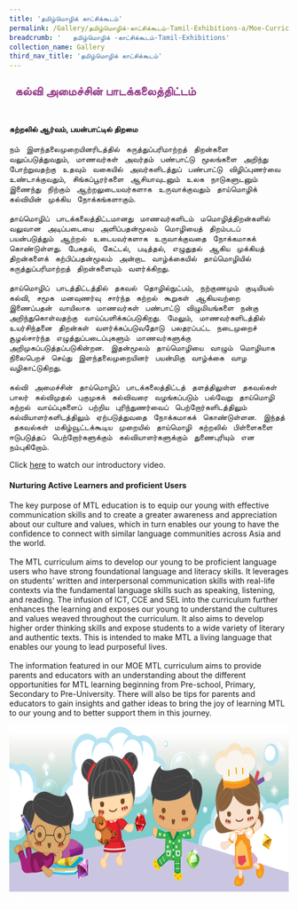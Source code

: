 ```yaml
---
title: 'தமிழ்மொழிக் காட்சிக்கூடம்'
permalink: /Gallery/தமிழ்மொழிக்-காட்சிக்கூடம்-Tamil-Exhibitions-a/Moe-Curriculum/
breadcrumb: '	தமிழ்மொழிக் -காட்சிக்கூடம்-Tamil-Exhibitions'
collection_name: Gallery
third_nav_title: 'தமிழ்மொழிக் காட்சிக்கூடம்'
---
```


<h2 style="padding-top:12px;margin:10px;color:#9b4490;">கல்வி அமைச்சின் பாடக்கலைத்திட்டம்</h2>
<html>
<body>
<style>

 .tab img{
   width: 80%;
 }
 .tab table {
   display: none;
}
.tab table:target {
  display: block;
}
.atab label {
    position: relative;
    display: block;
    background: #d14165;
    color: #fff;
    font-weight: 700;
    padding: 10px;
    cursor: pointer;
 }
 .atab label::after {
  content: "+";
  font-size: 22px;
  position: absolute;
  right: 10px;
  top: 7px;
  transition: all 0.4s;
}
.atab input[type=checkbox]:checked + label::after,
.atab input[type=radio]:checked + label::after {
    content: 'x';
    right: 14px;
    top: 7px;
  //transform:rotate(-225deg);
   /* transform: rotate(90deg); */
}
.tab-content {
  overflow: hidden;
  display: none;
  width:100%; 
}
.atab{
  margin-bottom: 5px;
  width:100%;  
}
 
</style>
  
<div style="margin-top:auto;margin-bottom:auto;text-align:center;">
<div class="tab" style="display:none;">
  <a href="#Sch"><div style="display:inline-block; font-family:Calibri (Body);" class="btnClass">学前教育</div></a>
  <a href="/test/TL-PriSch"><div style="display:inline-block; font-family:Calibri (Body);" class="btnClass">小学</div></a>
  <a href="#Sec"><div style="display:inline-block; font-family:Calibri (Body);" class="btnClass">中学</div></a>
  <a href="#PreU"><div style="display:inline-block; font-family:Calibri (Body);" class="btnClass">大学先修班</div></a>
</div>  <br/>
 <div style="margin-top:auto;margin-bottom:auto;text-align:left;">
<h4><strong>கற்றலில் ஆர்வம், பயன்பாட்டில் திறமை </strong></h4>
 
  <p>
   நம் &nbsp; இளந்தலைமுறையினரிடத்தில் &nbsp; கருத்துப்பரிமாற்றத் &nbsp; திறன்களை &nbsp; வலுப்படுத்துவதும், &nbsp; மாணவர்கள் &nbsp; அவர்தம் &nbsp; பண்பாட்டு &nbsp; மூலங்களை &nbsp; அறிந்து &nbsp; போற்றுவதற்கு &nbsp; உதவும் &nbsp; வகையில் &nbsp; அவர்களிடத்துப் &nbsp; பண்பாட்டு &nbsp; விழிப்புணர்வை &nbsp; உண்டாக்குவதும், &nbsp; சிங்கப்பூரர்களை &nbsp; ஆசியாவுடனும் &nbsp; உலக &nbsp; நாடுகளுடனும் &nbsp; இணைந்து &nbsp; நிற்கும் &nbsp; ஆற்றலுடையவர்களாக &nbsp; உருவாக்குவதும் &nbsp; தாய்மொழிக் &nbsp; கல்வியின் &nbsp; முக்கிய &nbsp; நோக்கங்களாகும். <br/><br/>
   	தாய்மொழிப் &nbsp; பாடக்கலைத்திட்டமானது &nbsp; மாணவர்களிடம் &nbsp; மமொழித்திறன்களில் &nbsp; வலுவான &nbsp; அடிப்படையை &nbsp; அளிப்பதன்மூலம் &nbsp; மொழியைத் &nbsp; திறம்படப் &nbsp; பயன்படுத்தும் &nbsp; ஆற்றல் &nbsp; உடையவர்களாக &nbsp; உருவாக்குவதை &nbsp; நோக்கமாகக் &nbsp; கொண்டுள்ளது. &nbsp; பேசுதல், &nbsp; கேட்டல், &nbsp; படித்தல், &nbsp; எழுதுதல் &nbsp; ஆகிய &nbsp; முக்கியத் &nbsp; திறன்களைக் &nbsp; கற்பிப்பதன்மூலம் &nbsp; அன்றாட &nbsp; வாழ்க்கையில் &nbsp; தாய்மொழியில் &nbsp; கருத்துப்பரிமாற்றத் &nbsp; திறன்களையும் &nbsp; வளர்க்கிறது. <br/><br/>
தாய்மொழிப் &nbsp; பாடத்திட்டத்தில் &nbsp; தகவல் &nbsp; தொழில்நுட்பம், &nbsp; நற்குணமும் &nbsp; குடியியல் &nbsp; கல்வி, &nbsp; சமூக &nbsp; மனவுணர்வு &nbsp; சார்ந்த &nbsp; கற்றல் &nbsp; கூறுகள் &nbsp; ஆகியவற்றை  &nbsp; இணைப்பதன் &nbsp; வாயிலாக &nbsp; மாணவர்கள் &nbsp; பண்பாட்டு &nbsp; விழுமியங்களை &nbsp; நன்கு &nbsp; அறிந்துகொள்வதற்கு &nbsp; வாய்ப்பளிக்கப்படுகிறது. &nbsp; மேலும், &nbsp; மாணவர்களிடத்தில் &nbsp; உயர்சிந்தனை &nbsp; திறன்கள் &nbsp; வளர்க்கப்படுவதோடு &nbsp; பலதரப்பட்ட &nbsp; நடைமுறைச் &nbsp; சூழல்சார்ந்த &nbsp; எழுத்துப்படைப்புகளும் &nbsp; மாணவர்களுக்கு &nbsp; அறிமுகப்படுத்தப்படுகின்றன. &nbsp; இதன்மூலம் &nbsp; தாய்மொழியை &nbsp; வாழும் &nbsp; மொழியாக &nbsp; நிலைபெறச் &nbsp; செய்து &nbsp; இளந்தலைமுறையினர் &nbsp; பயன்மிகு &nbsp; வாழ்க்கை &nbsp; வாழ &nbsp; வழிகாட்டுகிறது.<br/><br/>
   கல்வி &nbsp; அமைச்சின் &nbsp; தாய்மொழிப் &nbsp; பாடக்கலைத்திட்டத் &nbsp; தளத்திலுள்ள &nbsp; தகவல்கள் &nbsp; பாலர் &nbsp; கல்விமுதல் &nbsp; புகுமுகக் &nbsp; கல்விவரை &nbsp; வழங்கப்படும் &nbsp; பல்வேறு &nbsp; தாய்மொழி &nbsp; கற்றல் &nbsp; வாய்ப்புகளைப் &nbsp; பற்றிய &nbsp; புரிந்துணர்வைப் &nbsp; பெற்றோர்களிடத்திலும்  &nbsp; கல்வியாளர்களிடத்திலும் &nbsp; ஏற்படுத்துவதை &nbsp; நோக்கமாகக் &nbsp; கொண்டுள்ளன. &nbsp; இந்தத் &nbsp; தகவல்கள் &nbsp; மகிழ்வூட்டக்கூடிய &nbsp; முறையில் &nbsp; தாய்மொழி &nbsp; கற்றலில் &nbsp; பிள்ளைகளை &nbsp; ஈடுபடுத்தப் &nbsp; பெற்றோர்களுக்கும் &nbsp; கல்வியாளர்களுக்கும் &nbsp; துணைபுரியும் &nbsp; என &nbsp; நம்புகிறோம்.
 <br/>
  </p>
  <p> Click <a href="https://www.youtube.com/watch?v=EM-LEspu5uY" target="_blank">here</a> to watch our introductory video.<br/>

  <h4>Nurturing Active Learners and proficient Users </h4>
  <p>
 The key purpose of MTL education is to equip our young with effective communication skills and to create a greater awareness and appreciation about our culture and values, which in turn enables  our young  to have the confidence to connect with similar language communities across Asia and the world.<br/><br/>
 The MTL curriculum aims to develop our young to be proficient language users who have strong foundational language and literacy skills. It leverages on students’ written and interpersonal communication skills with real-life contexts via the fundamental language skills such as speaking, listening, and reading. The infusion of ICT, CCE and SEL into the curriculum further enhances the learning and exposes our young to understand the cultures and values weaved throughout the curriculum.    It also aims to develop higher order thinking skills and expose students to a wide variety of literary and authentic texts. This is intended to make MTL a living language that enables our young to lead purposeful lives.<br/><br/>
 The information featured in our MOE MTL curriculum aims to provide parents and educators with an understanding about the different opportunities for MTL learning beginning from Pre-school, Primary, Secondary to Pre-University. There will also be tips for parents and educators to gain insights and gather ideas to bring the joy of learning MTL to our young and to better support them in this journey.<br/>
</p>

<div class="image">
  <img src="images/footerBanner.png" class="Image" width="1000" height="300"></div>

<div class="btntop"><a href="#top" style="text-decoration:none;"><span style="color:white"><b>Top</b></span></a></div>
